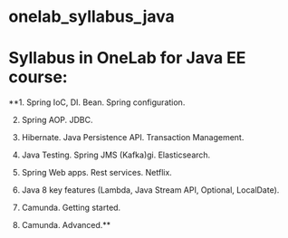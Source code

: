 # onelab_syllabus_java
# **Syllabus in OneLab for Java EE course:**


**1. Spring IoC, DI.  Bean. Spring configuration.

2. Spring AOP. JDBC.

3. Hibernate. Java Persistence API. Transaction Management.

4. Java Testing. Spring JMS (Kafka)gi. Elasticsearch.

5. Spring Web apps. Rest services. Netflix.

6. Java 8 key features (Lambda, Java Stream API, Optional, LocalDate).

7. Camunda. Getting started.

8. Camunda. Advanced.**
